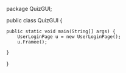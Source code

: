 package QuizGUI;

public class QuizGUI {

    public static void main(String[] args) {
        UserLoginPage u = new UserLoginPage();
        u.Framee();
   
    }
}
